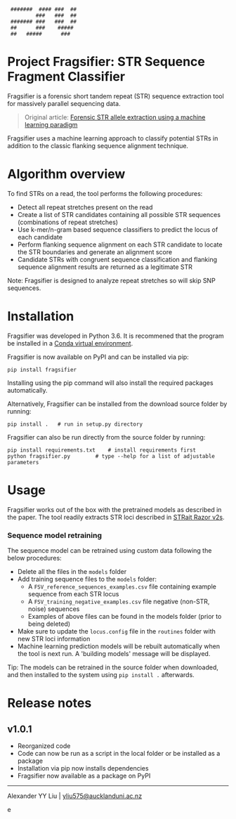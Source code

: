 ```
 #######  #### ###  ##
         ###   ###  ##
 ####### ###   ###  ##
 ##      ###    #####
 ##   #####      ###            
```

# Project Fragsifier: STR Sequence Fragment Classifier

Fragsifier is a forensic short tandem repeat (STR) sequence extraction tool for massively parallel sequencing data.

> Original article: [Forensic STR allele extraction using a machine learning paradigm](https://doi.org/10.1016/j.fsigen.2019.102194)

Fragsifier uses a machine learning approach to classify potential STRs in addition to the classic flanking sequence alignment technique.


# Algorithm overview
To find STRs on a read, the tool performs the following procedures: 

* Detect all repeat stretches present on the read
* Create a list of STR candidates containing all possible STR sequences (combinations of repeat stretches)
* Use k-mer/n-gram based sequence classifiers to predict the locus of each candidate
* Perform flanking sequence alignment on each STR candidate to locate the STR boundaries and generate an alignment score
* Candidate STRs with congruent sequence classification and flanking sequence alignment results are returned as a legitimate STR

Note: Fragsifier is designed to analyze repeat stretches so will skip SNP sequences.

# Installation
Fragsifier was developed in Python 3.6. It is recommened that the program be installed in a [Conda virtual environment](https://www.anaconda.com/products/individual). 

Fragsifier is now available on PyPI and can be installed via pip:

`pip install fragsifier`


Installing using the pip command will also install the required packages automatically. 


Alternatively, Fragsifier can be installed from the download source folder by running:

```
pip install .	# run in setup.py directory
```

Fragsifier can also be run directly from the source folder by running:
```
pip install requirements.txt	# install requirements first
python fragsifier.py		# type --help for a list of adjustable parameters
```

# Usage
Fragsifier works out of the box with the pretrained models as described in the paper. 
The tool readily extracts STR loci described in [STRait Razor v2s](https://doi.org/10.1016/j.fsigen.2017.03.013).


### Sequence model retraining
The sequence model can be retrained using custom data following the below procedures:

* Delete all the files in the `models` folder
* Add training sequence files to the `models` folder:
	* A `FSV_reference_sequences_examples.csv` file containing example sequence from each STR locus
	* A `FSV_training_negative_examples.csv` file negative (non-STR, noise) sequences
	* Examples of above files can be found in the models folder (prior to being deleted) 
* Make sure to update the `locus.config` file in the `routines` folder with new STR loci information
* Machine learning prediction models will be rebuilt automatically when the tool is next run. A 'building models' message will be displayed. 

Tip: The models can be retrained in the source folder when downloaded, and then installed to the system using `pip install .` afterwards.

# Release notes

## v1.0.1
* Reorganized code
* Code can now be run as a script in the local folder or be installed as a package
* Installation via pip now installs dependencies
* Fragsifier now available as a package on PyPI

---
 Alexander YY Liu | yliu575@aucklanduni.ac.nz




e 
